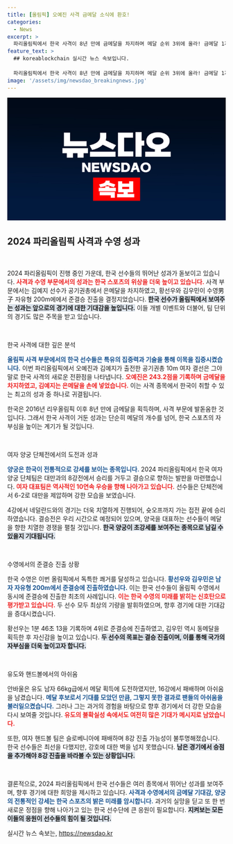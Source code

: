```yaml
---
title: [올림픽] 오예진 사격 금메달 소식에 환호!
categories:
  - News
excerpt: >
  파리올림픽에서 한국 사격이 8년 만에 금메달을 차지하며 메달 순위 3위에 올라! 금메달 1개, 은메달 2개의 성과로 한국 선수들이 역대급 활약을 펼치고 있다. 추가 메달 소식이 기대되는 가운데, 수영과 양궁도 준결승 진출로 더욱 붐비는 중!
feature_text: >
  ## koreablockchain 실시간 뉴스 속보입니다.

  파리올림픽에서 한국 사격이 8년 만에 금메달을 차지하며 메달 순위 3위에 올라! 금메달 1개, 은메달 2개의 성과로 한국 선수들이 역대급 활약을 펼치고 있다. 추가 메달 소식이 기대되는 가운데, 수영과 양궁도 준결승 진출로 더욱 붐비는 중!
image: '/assets/img/newsdao_breakingnews.jpg'
---
```


<p><img src="/assets/img/newsdao_breakingnews.jpg" alt="koreablockchain 속보" /></p>

<h2 data-ke-size="size26">2024 파리올림픽 사격과 수영 성과</h2>

<p data-ke-size="size16">&nbsp;</p>

<p>2024 파리올림픽이 진행 중인 가운데, 한국 선수들의 뛰어난 성과가 돋보이고 있습니다. <b><span style="color: #ee2323;">사격과 수영 부문에서의 성과는 한국 스포츠의 위상을 더욱 높이고 있습니다.</span></b> 사격 부문에서는 김예지 선수가 공기권총에서 은메달을 차지하였고, 황선우와 김우민이 수영男子 자유형 200m에에서 준결승 진출을 결정지었습니다. <b><span style="background-color: #21538527;">한국 선수가 올림픽에서 보여주는 성과는 앞으로의 경기에 대한 기대감을 높입니다.</span></b> 이들 개별 이벤트와 더불어, 팀 단위의 경기도 많은 주목을 받고 있습니다. </p>

<p data-ke-size="size16">&nbsp;</p>

<p>한국 사격에 대한 깊은 분석</p>

<p><b><span style="color: #1a5490;">올림픽 사격 부문에서의 한국 선수들은 특유의 집중력과 기술을 통해 이목을 집중시켰습니다.</span></b> 이번 파리올림픽에서 오예진과 김예지가 출전한 공기권총 10m 여자 결선은 그야말로 한국 사격의 새로운 전환점을 나타냅니다. <b><span style="color: #ee2323;">오예진은 243.2점을 기록하며 금메달을 차지하였고, 김예지는 은메달을 손에 넣었습니다.</span></b> 이는 사격 종목에서 한국이 취할 수 있는 최고의 성과 중 하나로 귀결됩니다.</p>

<p>한국은 2016년 리우올림픽 이후 8년 만에 금메달을 획득하며, 사격 부문에 발돋움한 것입니다. 그래서 한국 사격이 거둔 성과는 단순히 메달의 개수를 넘어, 한국 스포츠의 자부심을 높이는 계기가 될 것입니다. </p>

<p data-ke-size="size16">&nbsp;</p>

<p>여자 양궁 단체전에서의 도전과 성과</p>

<p><b><span style="color: #1a5490;">양궁은 한국이 전통적으로 강세를 보이는 종목입니다.</span></b> 2024 파리올림픽에서 한국 여자 양궁 단체팀은 대만과의 8강전에서 승리를 거두고 결승으로 향하는 발판을 마련했습니다. <b><span style="color: #ee2323;">여자 대표팀은 역사적인 10연속 우승을 향해 나아가고 있습니다.</span></b> 선수들은 단체전에서 6-2로 대만을 제압하며 강한 모습을 보였습니다.</p>

<p>4강에서 네덜란드와의 경기는 더욱 치열하게 진행되어, 슛오프까지 가는 접전 끝에 승리하였습니다. 결승전은 우리 시간으로 예정되어 있으며, 양국을 대표하는 선수들이 메달을 향한 치열한 경쟁을 펼칠 것입니다. <b><span style="background-color: #21538527;">한국 양궁이 초강세를 보여주는 종목으로 남길 수 있을지 기대됩니다.</span></b> </p>

<p data-ke-size="size16">&nbsp;</p>

<p>수영에서의 준결승 진출 상황</p>

<p>한국 수영은 이번 올림픽에서 독특한 쾌거를 달성하고 있습니다. <b><span style="color: #1a5490;">황선우와 김우민은 남자 자유형 200m에서 준결승에 진출하였습니다.</span></b> 이는 한국 선수들이 올림픽 수영에서 동시에 준결승에 진출한 최초의 사례입니다. <b><span style="color: #ee2323;">이는 한국 수영의 미래를 밝히는 신호탄으로 평가받고 있습니다.</span></b> 두 선수 모두 최상의 기량을 발휘하였으며, 향후 경기에 대한 기대감을 증대시켰습니다.</p>

<p>황선우는 1분 46초 13을 기록하며 4위로 준결승에 진출하였고, 김우민 역시 동메달을 획득한 후 자신감을 높이고 있습니다. <b><span style="background-color: #21538527;">두 선수의 목표는 결승 진출이며, 이를 통해 국가의 자부심을 더욱 높이고자 합니다.</span></b> </p>

<p data-ke-size="size16">&nbsp;</p>

<p>유도와 핸드볼에서의 아쉬움</p>

<p>안바울은 유도 남자 66kg급에서 메달 획득에 도전하였지만, 16강에서 패배하며 아쉬움을 남겼습니다. <b><span style="color: #1a5490;">메달 후보로서 기대를 모았던 만큼, 그렇지 못한 결과로 팬들의 아쉬움을 불러일으켰습니다.</span></b> 그러나 그는 과거의 경험을 바탕으로 향후 경기에서 더 강한 모습을 다시 보여줄 것입니다. <b><span style="color: #ee2323;">유도의 불확실성 속에서도 여전히 많은 기대가 메시지로 남았습니다.</span></b> </p>

<p>또한, 여자 핸드볼 팀은 슬로베니아에 패배하며 8강 진출 가능성이 불투명해졌습니다. 한국 선수들은 최선을 다했지만, 강호에 대한 벽을 넘지 못했습니다. <b><span style="background-color: #21538527;">남은 경기에서 승점을 추가해야 8강 진출을 바라볼 수 있는 상황입니다.</span></b> </p>

<p data-ke-size="size16">&nbsp;</p>

<p>결론적으로, 2024 파리올림픽에서 한국 선수들은 여러 종목에서 뛰어난 성과를 보여주며, 향후 경기에 대한 희망을 제시하고 있습니다. <b><span style="color: #1a5490;">사격과 수영에서의 금메달 기대감, 양궁의 전통적인 강세는 한국 스포츠의 밝은 미래를 암시합니다.</span></b> 과거의 실망을 딛고 또 한 번 새로운 정점을 향해 나아가고 있는 한국 선수단에 큰 응원이 필요합니다. <b><span style="background-color: #21538527;">지켜보는 모든 이들의 응원이 선수들의 힘이 될 것입니다.</span></b></p>
실시간 뉴스 속보는, <a href="https://newsdao.kr" rel="dofollow">https://newsdao.kr</a>


